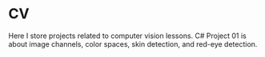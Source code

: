 # CV
Here I store projects related to computer vision lessons.
C# Project 01 is about image channels, color spaces, skin detection, and red-eye detection.

